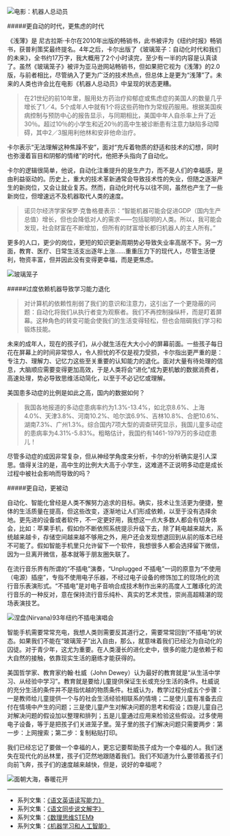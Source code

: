 ![电影：机器人总动员](http://upload-images.jianshu.io/upload_images/275449-5fb1992e6fe1ebb2.png?imageMogr2/auto-orient/strip%7CimageView2/2/w/1240)

#####更自动的时代，更焦虑的时代

《浅薄》是 尼古拉斯·卡尔在2010年出版的畅销书，此书被评为《纽约时报》畅销书，获普利策奖最终提名。4年之后，卡尔出版了《玻璃笼子：自动化时代和我们的未来》，全书约17万字，我大概用了2个小时读完，至少有一半的内容是认真读了。虽然《玻璃笼子》被评为亚马逊网站畅销书，但如果把它视为《浅薄》的2.0版，与前者相比，尽管纳入了更为广泛的技术热点，但总体上是更为“浅薄”了。未来的人类也许会比在电影《机器人总动员》中呈现的状态更糟。

>在21世纪的前10年里，服用处方药治疗抑郁症或焦虑症的美国人的数量几乎增长了1／4。5个成年人中就有1个将这些药物作为常规药服用。根据美国疾病控制与预防中心的报告显示，与同期相比，美国中年人自杀率上升了近30％。超过10％的小学生和近20％的高中生被诊断患有注意力缺陷多动障碍，其中2／3服用利他林和安非他命治疗。

卡尔表示“无法理解这种焦躁不安”，面对“充斥着物质的舒适和技术的幻想，同时也弥漫着盲目和阴郁的情绪”的时代，他把矛头指向了自动化。

卡尔的逻辑很简单，他说，自动化注重提升的是生产力，而不是人们的幸福感，是由利益驱动的。历史上，重大的技术革新通常会导致技术性的失业，但随之逐渐产生的新岗位，又会让就业复苏。然而，自动化时代与以往不同，虽然也产生了一些新岗位，但增速远不及机器取代人类的速度。

>诺贝尔经济学家保罗·克鲁格曼表示：“智能机器可能会促进GDP（国内生产总值）增长，但也会降低对人的需求——包括聪明的人类。所以，我可能会发现，社会财富在不断增加，但所有的财富增长都归机器人的主人所有。”

更多的人口，更少的岗位，更短的知识更新周期势必导致失业率高居不下。另一方面，教育、医疗、日常生活支出逐年上涨……重重压力下的现代人，尽管生活便利，物资丰富，但并因此没有变得更幸福，而是更焦虑。

![玻璃笼子](http://upload-images.jianshu.io/upload_images/275449-5b2d2c0deaf5725f.png?imageMogr2/auto-orient/strip%7CimageView2/2/w/1240)

#####过度依赖机器导致学习能力退化

>对计算机的依赖性削弱了我们的意识和注意力，这引出了一个更隐蔽的问题：自动化将我们从执行者变为观察者。我们不再控制操纵杆，而是盯着屏幕。这种角色的转变可能会使我们的生活变得轻松，但也会阻碉我们学习和锻炼技能。

未来的成年人，现在的孩子们，从小就生活在大大小小的屏幕前面。一些孩子每日花在屏幕上的时间非常惊人，令人担忧的不仅是视力受损，卡尔指出更严重的是：专注力、理解力、记忆力这些至关重要的认知能力的退化。面对大量有待处理的信息，大脑顺应需要变得更加高效，于是人类将会“进化”成为更机敏的数据消费者，高速处理，势必导致思维活动简化，以至于不必记忆或理解。

美国患多动症的比例是如此之高，国内的数据如何？

>我国各地报道的多动症患病率约为1.3%-13.4%，如北京8.6%、上海4.0%、天津3.8%、河南10.2%、哈尔滨6.9%、吉林10.8%、合肥10.6%、湖南7.3%、广州1.3%。综合国内7项大型的调查研究显示，我国儿童多动症的患病率为4.31%-5.83%。粗略估计，我国约有1461-1979万的多动症患儿！

尽管多动症的成因非常复杂，但从神经学角度来分析，卡尔的分析确实是引人深思。值得关注的是，高中生的比例大大高于小学生，这难道不正说明多动症是成长过程中被社会影响而导致的吗？

#####更自动，更被动

自动化、智能化曾经是人类不懈努力追求的目标。确实，技术让生活更为便捷，整体的生活质量在提高，但这些改变，逐渐地让人们形成依赖，以至于没有选择余地。更先进的设备或者软件，不一定更好用，我想这一点大多数人都会有切身体会，比如：苹果手机，假如你不断依照系统提示升级下去，除了耗电越来越大，系统越来越卡，存储空间越来越不够用之外，用户还会发现想退回到从前的版本已经不可能了。假如智能手机里只允许留下一个软件，我想很多人都会选择留下微信，因为一旦离开微信，基本就等于朋友圈失联了。

在流行音乐界有所谓的“不插电”演奏，“Unplugged 不插电”一词的原意为“不使用（电源）插座”，专指不使用电子乐器，不经过电子设备的修饰加工的现场化的流行音乐表演形式。“不插电”是对电子音响合成技术制作出来的高度人工雕琢化的流行音乐的一种反对，意在保持流行音乐纯朴、真实的艺术灵性，崇尚高超精湛的现场表演技艺。

![涅盘(Nirvana)93年纽约不插电演唱会](http://upload-images.jianshu.io/upload_images/275449-d036a511c2070065.jpg?imageMogr2/auto-orient/strip%7CimageView2/2/w/1240)

智能手机需要常常充电，我想人类则需要反其道行之，需要常常回到“不插电”的状态。如果我们不能在“玻璃笼子”出入自由，那么，就意味着我们已经沦为自动化的囚徒。对于青少年，这尤为重要。在人类漫长的进化史中，很多的能力是依赖于和大自然的接触，依靠现实生活的磨练才能获得的。

美国哲学家、教育家约翰·杜威（John Dewey）认为最好的教育就是“从生活中学习、从经验中学习”。教育就是要给儿童提供保证生长或充分生活的条件。杜威说的充分生活的条件并不是指优越的物质条件。杜威认为，教学过程分成五个步骤：一是教师给儿童提供一个与的社会生活经验相联系的情境；二是使儿童有准备去应付在情境中产生的问题；三是使儿童产生对解决问题的思考和假设；四是儿童自己对解决问题的假设加以整理和排列；五是儿童通过应用来检验这些假设。过多使用电子设备，等于是把孩子们关进笼子里。笼子里的孩子们解决问题只需要两步：第一步：上网搜索；第二步：复制粘贴打印。

我们已经忘记了要做一个幸福的人，更忘记要帮助孩子成为一个幸福的人。我们迷失在现代化的丛林里，孩子们茫然地跟随着我们。我们不知道为什么要领着孩子们向前飞奔，孩子们的速度越来越快，但是，说好的幸福呢？

![面朝大海，春暖花开](http://upload-images.jianshu.io/upload_images/275449-ca81d5815e308a22.jpg?imageMogr2/auto-orient/strip%7CimageView2/2/w/1240)


-------
* 系列文集：[《语文英语读写能力》](http://www.jianshu.com/nb/8869173)
* 系列文集：[《语文同步说文解字》](http://www.jianshu.com/nb/6718880)
* 系列文集：[《数理思维STEM》](http://www.jianshu.com/nb/10476879)
* 系列文集：[《机器学习和人工智能》](http://www.jianshu.com/nb/14588113)
